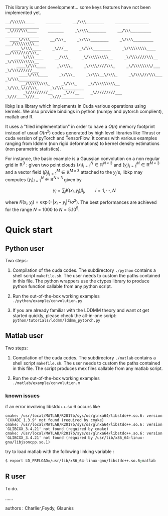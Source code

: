 This library is under development... some keys features have not been implemented yet. 

```
__/\\\\\\____     _______     __/\\\________     _______________     _______________        
 _\////\\\____     _______     _\/\\\________     __/\\\_________     _______________       
  ____\/\\\____     __/\\\_     _\/\\\________     _\/\\\_________     ___/\\\\\\\\\__      
   ____\/\\\____     _\///__     _\/\\\________     _\/\\\\\\\\____     __/\\\/////\\\_     
    ____\/\\\____     __/\\\_     _\/\\\\\\\\\__     _\/\\\////\\\__     _\/\\\\\\\\\\__    
     ____\/\\\____     _\/\\\_     _\/\\\////\\\_     _\/\\\\\\\\/___     _\/\\\//////___   
      ____\/\\\____     _\/\\\_     _\/\\\__\/\\\_     _\/\\\///\\\___     _\/\\\_________  
       __/\\\\\\\\\_     _\/\\\_     _\/\\\\\\\\\__     _\/\\\_\///\\\_     _\/\\\_________ 
        _\/////////__     _\///__     _\/////////___     _\///____\///__     _\///__________
```


libkp is a library which implements in Cuda various operations using kernels. We also provide bindings in python (numpy and pytorch complient),  matlab and R.

It uses a "tiled implementation" in order to have a $`O(n)`$ memory footprint instead of usual $`O(n^2)`$ codes generated by high level libraries like Thrust or cuda version of pyTorch and TensorFlow. It comes with various examples ranging from lddmm (non rigid deformations) to kernel density estimations (non parametric statistics).  

For instance, the basic example is a Gaussian convolution on a non regular grid in $`\mathbb R^3`$ : given two point clouds $`(x_i)_{i=1}^N \in  \mathbb R^{N \times 3}`$ and $`(y_j)_{j=1}^M \in  \mathbb R^{M \times 3}`$  and a vector field $`(\beta_j)_{j=1}^M \in  \mathbb R^{M \times 3}`$ attached to the $`y_j`$'s, libkp may computes $`(\gamma_i)_{i=1}^N \in  \mathbb R^{N \times 3}`$ given by
```math
 \gamma_i =  \sum_j K(x_i,y_j) \beta_j,  \qquad i=1,\cdots,N
```
 where $`K(x_i,y_j) = \exp(-|x_i - y_j|^2 / \sigma^2)`$. The best performances are achieved for the range $`N=1000`$ to $`N=5.10^5`$.
 
# Quick start

## Python user

Two steps:

1) Compilation of the cuda codes. The subdirectory `./python` contains a shell script `makefile.sh`. The user needs to custom the paths contained in this file. The python wrappers use the ctypes library to produce python function callable from any python script. 

2) Run the out-of-the-box working examples `./python/example/convolution.py`

3) If you are already familiar with the LDDMM theory and want ot get started quickly, please check the all-in-one script: `python/tutorials/lddmm/lddmm_pytorch.py`

## Matlab user

Two steps:

1) Compilation of the cuda codes. The subdirectory `./matlab` contains a shell script `makefile.sh`. The user needs to custom the paths contained in this file. The script produces mex files callable from any matlab script.

2) Run the out-of-the-box working examples `./matlab/example/convolution.m`

### known issues

if an error involving libstdc++.so.6 occurs like 
```
cmake: /usr/local/MATLAB/R2017b/sys/os/glnxa64/libstdc++.so.6: version `CXXABI_1.3.9' not found (required by cmake)
cmake: /usr/local/MATLAB/R2017b/sys/os/glnxa64/libstdc++.so.6: version `GLIBCXX_3.4.21' not found (required by cmake)
cmake: /usr/local/MATLAB/R2017b/sys/os/glnxa64/libstdc++.so.6: version `GLIBCXX_3.4.21' not found (required by /usr/lib/x86_64-linux-gnu/libjsoncpp.so.1)
```
try to load matlab with the following linking variable :

```bash
$ export LD_PRELOAD=/usr/lib/x86_64-linux-gnu/libstdc++.so.6;matlab
```


## R user

To do.


......
   
authors : Charlier,Feydy, Glaunès
